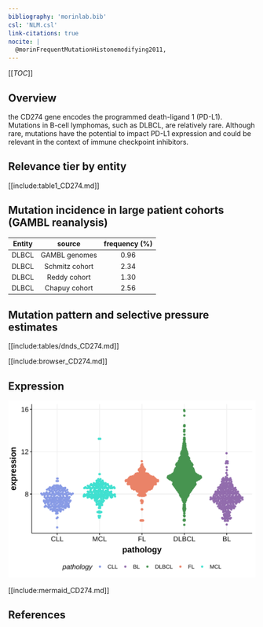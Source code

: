 ```yaml
---
bibliography: 'morinlab.bib'
csl: 'NLM.csl'
link-citations: true
nocite: |
  @morinFrequentMutationHistonemodifying2011, 
---
```

[[_TOC_]]

## Overview
the CD274 gene encodes the programmed death-ligand 1 (PD-L1). Mutations in B-cell lymphomas, such as DLBCL, are relatively rare.
Although rare, mutations have the potential to impact PD-L1 expression and could be relevant in the context of immune checkpoint inhibitors. 


## Relevance tier by entity

[[include:table1_CD274.md]]

## Mutation incidence in large patient cohorts (GAMBL reanalysis)

|Entity|source        |frequency (%)|
|:------:|:--------------:|:-------------:|
|DLBCL |GAMBL genomes |0.96         |
|DLBCL |Schmitz cohort|2.34         |
|DLBCL |Reddy cohort  |1.30         |
|DLBCL |Chapuy cohort |2.56         |

## Mutation pattern and selective pressure estimates

[[include:tables/dnds_CD274.md]]




[[include:browser_CD274.md]]

## Expression
![](images/gene_expression/CD274_by_pathology.svg)

[[include:mermaid_CD274.md]]

## References


<!-- ORIGIN: morinFrequentMutationHistonemodifying2011 -->
<!-- DLBCL: morinFrequentMutationHistonemodifying2011 -->
